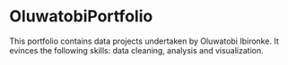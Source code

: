 # OluwatobiPortfolio
This portfolio contains data projects undertaken by Oluwatobi Ibironke. It evinces the following skills: data cleaning, analysis and visualization.
